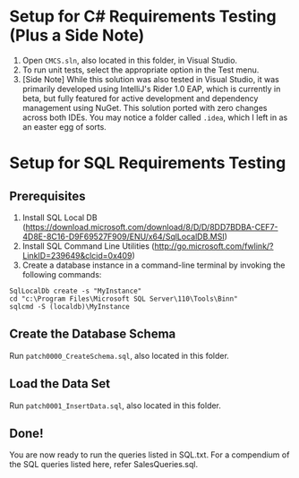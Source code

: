 # Setup for C# Requirements Testing (Plus a Side Note)
1. Open `CMCS.sln`, also located in this folder, in Visual Studio.
2. To run unit tests, select the appropriate option in the Test menu.
3. [Side Note] While this solution was also tested in Visual Studio, it was primarily developed using IntelliJ's Rider 1.0 EAP, which is currently in beta, but fully featured for active development and dependency management using NuGet. This solution ported with zero changes across both IDEs. You may notice a folder called `.idea`, which I left in as an easter egg of sorts.

# Setup for SQL Requirements Testing
## Prerequisites
1. Install SQL Local DB (https://download.microsoft.com/download/8/D/D/8DD7BDBA-CEF7-4D8E-8C16-D9F69527F909/ENU/x64/SqlLocalDB.MSI)
2. Install SQL Command Line Utilities (http://go.microsoft.com/fwlink/?LinkID=239649&clcid=0x409)
3. Create a database instance in a command-line terminal by invoking the following commands:
```
SqlLocalDb create -s "MyInstance"
cd "c:\Program Files\Microsoft SQL Server\110\Tools\Binn"
sqlcmd -S (localdb)\MyInstance
```

## Create the Database Schema
Run `patch0000_CreateSchema.sql`, also located in this folder.

## Load the Data Set
Run `patch0001_InsertData.sql`, also located in this folder.

## Done!
You are now ready to run the queries listed in SQL.txt. For a compendium of the SQL queries listed here, refer SalesQueries.sql.